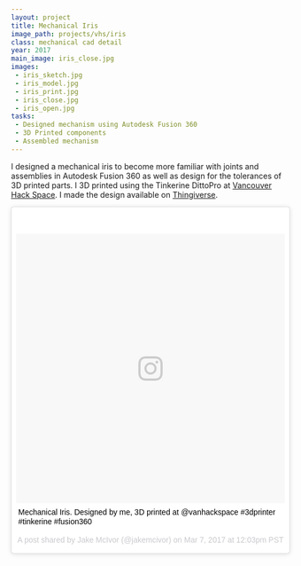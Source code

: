 ```yaml
---
layout: project
title: Mechanical Iris
image_path: projects/vhs/iris
class: mechanical cad detail
year: 2017
main_image: iris_close.jpg
images:
 - iris_sketch.jpg
 - iris_model.jpg
 - iris_print.jpg
 - iris_close.jpg
 - iris_open.jpg
tasks:
 - Designed mechanism using Autodesk Fusion 360
 - 3D Printed components
 - Assembled mechanism
---
```


I designed a mechanical iris to become more familiar with joints and assemblies in Autodesk Fusion 360 as well as design for the tolerances of 3D printed parts. I 3D printed using the Tinkerine DittoPro at <a href="http://www.vanhack.ca">Vancouver Hack Space</a>. I made the design available on <a href="http://www.thingiverse.com/thing:2166284">Thingiverse</a>. 

<div class='row'>
<blockquote class="instagram-media" data-instgrm-captioned data-instgrm-version="7" style=" background:#FFF; border:0; border-radius:3px; box-shadow:0 0 1px 0 rgba(0,0,0,0.5),0 1px 10px 0 rgba(0,0,0,0.15); margin: 1px; max-width:658px; padding:0; width:99.375%; width:-webkit-calc(100% - 2px); width:calc(100% - 2px);"><div style="padding:8px;"> <div style=" background:#F8F8F8; line-height:0; margin-top:40px; padding:50.0% 0; text-align:center; width:100%;"> <div style=" background:url(data:image/png;base64,iVBORw0KGgoAAAANSUhEUgAAACwAAAAsCAMAAAApWqozAAAABGdBTUEAALGPC/xhBQAAAAFzUkdCAK7OHOkAAAAMUExURczMzPf399fX1+bm5mzY9AMAAADiSURBVDjLvZXbEsMgCES5/P8/t9FuRVCRmU73JWlzosgSIIZURCjo/ad+EQJJB4Hv8BFt+IDpQoCx1wjOSBFhh2XssxEIYn3ulI/6MNReE07UIWJEv8UEOWDS88LY97kqyTliJKKtuYBbruAyVh5wOHiXmpi5we58Ek028czwyuQdLKPG1Bkb4NnM+VeAnfHqn1k4+GPT6uGQcvu2h2OVuIf/gWUFyy8OWEpdyZSa3aVCqpVoVvzZZ2VTnn2wU8qzVjDDetO90GSy9mVLqtgYSy231MxrY6I2gGqjrTY0L8fxCxfCBbhWrsYYAAAAAElFTkSuQmCC); display:block; height:44px; margin:0 auto -44px; position:relative; top:-22px; width:44px;"></div></div> <p style=" margin:8px 0 0 0; padding:0 4px;"> <a href="https://www.instagram.com/p/BRWYG4Zh9jk/" style=" color:#000; font-family:Arial,sans-serif; font-size:14px; font-style:normal; font-weight:normal; line-height:17px; text-decoration:none; word-wrap:break-word;" target="_blank">Mechanical Iris. Designed by me, 3D printed at @vanhackspace  #3dprinter #tinkerine #fusion360</a></p> <p style=" color:#c9c8cd; font-family:Arial,sans-serif; font-size:14px; line-height:17px; margin-bottom:0; margin-top:8px; overflow:hidden; padding:8px 0 7px; text-align:center; text-overflow:ellipsis; white-space:nowrap;">A post shared by Jake McIvor (@jakemcivor) on <time style=" font-family:Arial,sans-serif; font-size:14px; line-height:17px;" datetime="2017-03-07T20:03:53+00:00">Mar 7, 2017 at 12:03pm PST</time></p></div></blockquote>
<script async defer src="//platform.instagram.com/en_US/embeds.js"></script>
</div>
